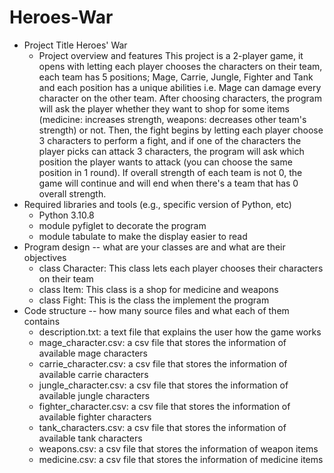 # Heroes-War
- Project Title
    Heroes' War
  - Project overview and features
    This project is a 2-player game, it opens with letting each player chooses the characters on their team, each team
    has 5 positions; Mage, Carrie, Jungle, Fighter and Tank and each position has a unique abilities i.e. Mage can
    damage every character on the other team.
    After choosing characters, the program will ask the player whether they want to shop for some items (medicine:
    increases strength, weapons: decreases other team's strength) or not.
    Then, the fight begins by letting each player choose 3 characters to perform a fight, and if 
    one of the characters the player picks can attack 3 characters, the program will ask which position the player wants
    to attack (you can choose the same position in 1 round). If overall strength of each team is not 0, the game will
    continue and will end when there's a team that has 0 overall strength.
- Required libraries and tools (e.g., specific version of Python, etc)
  - Python 3.10.8
  - module pyfiglet to decorate the program
  - module tabulate to make the display easier to read
- Program design -- what are your classes are and what are their objectives
  - class Character: This class lets each player chooses their characters on their team
  - class Item: This class is a shop for medicine and weapons
  - class Fight: This is the class the implement the program
- Code structure -- how many source files and what each of them contains
  - description.txt: a text file that explains the user how the game works
  - mage_character.csv: a csv file that stores the information of available mage characters
  - carrie_character.csv: a csv file that stores the information of available carrie characters
  - jungle_character.csv: a csv file that stores the information of available jungle characters
  - fighter_character.csv: a csv file that stores the information of available fighter characters
  - tank_characters.csv: a csv file that stores the information of available tank characters
  - weapons.csv: a csv file that stores the information of weapon items
  - medicine.csv: a csv file that stores the information of medicine items
